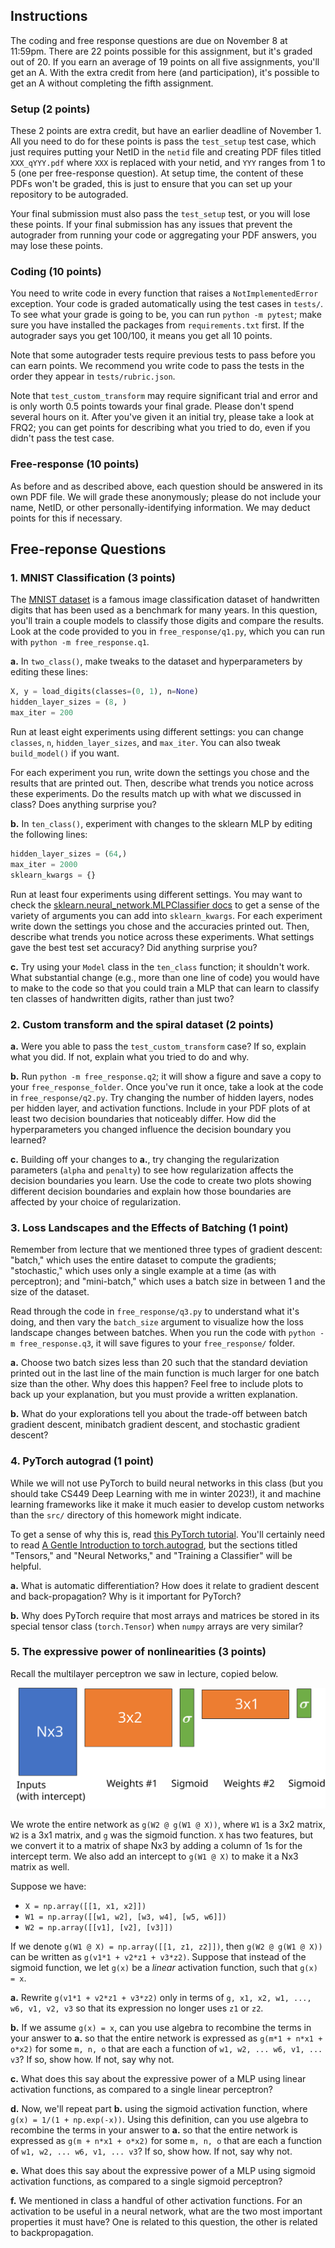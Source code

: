 ## Instructions

The coding and free response questions are due on November 8 at 11:59pm.
There are 22 points possible for this assignment, but it's graded out of 20.
If you earn an average of 19 points on all five assignments, you'll get an A.
With the extra credit from here (and participation), it's possible to get an A
without completing the fifth assignment.

### Setup (2 points)

These 2 points are extra credit, but have an earlier deadline of November 1.
All you need to do for these points is pass the `test_setup` test case, which
just requires putting your NetID in the `netid` file and creating PDF files
titled `XXX_qYYY.pdf` where `XXX` is replaced with your netid, and `YYY` ranges
from 1 to 5 (one per free-response question). At setup time, the content of
these PDFs won't be graded, this is just to ensure that you can set up your
repository to be autograded.

Your final submission must also pass the `test_setup` test, or you will lose
these points. If your final submission has any issues that prevent the autograder
from running your code or aggregating your PDF answers, you may lose these
points.

### Coding (10 points)

You need to write code in every function that raises a `NotImplementedError`
exception. Your code is graded automatically using the test cases in `tests/`.
To see what your grade is going to be, you can run `python -m pytest`; make
sure you have installed the packages from `requirements.txt` first. If the
autograder says you get 100/100, it means you get all 10 points.

Note that some autograder tests require previous tests to pass before you can
earn points. We recommend you write code to pass the tests in the order they
appear in `tests/rubric.json`.

Note that `test_custom_transform` may require significant trial and error and
is only worth 0.5 points towards your final grade. Please don't spend several
hours on it. After you've given it an initial try, please take a look at FRQ2;
you can get points for describing what you tried to do, even if you didn't pass
the test case.

### Free-response (10 points)

As before and as described above, each question should be answered in its own
PDF file. We will grade these anonymously; please do not include your name,
NetID, or other personally-identifying information. We may deduct points for
this if necessary.

## Free-reponse Questions

### 1. MNIST Classification (3 points)

The [MNIST dataset](https://en.wikipedia.org/wiki/MNIST_database) is a famous
image classification dataset of handwritten digits that has been used as a
benchmark for many years. In this question, you'll train a couple models to
classify those digits and compare the results.  Look at the code provided to
you in `free_response/q1.py`, which you can run with `python -m
free_response.q1`.

**a.** In `two_class()`, make tweaks to the dataset and hyperparameters by
editing these lines:
```python
X, y = load_digits(classes=(0, 1), n=None)
hidden_layer_sizes = (8, )
max_iter = 200
```

Run at least eight experiments using different settings: you can change
`classes`, `n`, `hidden_layer_sizes`, and `max_iter`. You can also tweak
`build_model()` if you want. 

For each experiment you run, write down the settings you chose and the results
that are printed out.  Then, describe what trends you notice across these
experiments. Do the results match up with what we discussed in class?  Does
anything surprise you?

**b.** In `ten_class()`, experiment with changes to the sklearn MLP by editing
the following lines:
```python
hidden_layer_sizes = (64,)
max_iter = 2000
sklearn_kwargs = {}
```

Run at least four experiments using different settings. You may want to check
the [sklearn.neural_network.MLPClassifier docs](
https://scikit-learn.org/stable/modules/generated/sklearn.neural_network.MLPClassifier.html)
to get a sense of the variety of arguments you can add into `sklearn_kwargs`.
For each experiment write down the settings you chose and the accuracies
printed out. Then, describe what trends you notice across these experiments.
What settings gave the best test set accuracy?  Did anything surprise you?

**c.** Try using your `Model` class in the `ten_class` function; it shouldn't
work. What substantial change (e.g., more than one line of code) you would have
to make to the code so that you could train a MLP that can learn to classify
ten classes of handwritten digits, rather than just two?

### 2. Custom transform and the spiral dataset (2 points)

**a.** Were you able to pass the `test_custom_transform` case? If so,
explain what you did. If not, explain what you tried to do and why.

**b.** Run `python -m free_response.q2`; it will show a figure and save a copy
to your `free_response_folder`.  Once you've run it once, take a look at the
code in `free_response/q2.py`. Try changing the number of hidden layers, nodes
per hidden layer, and activation functions.  Include in your PDF plots of at
least two decision boundaries that noticeably differ. How did the
hyperparameters you changed influence the decision boundary you learned?

**c.** Building off your changes to **a.**, try changing the regularization
parameters (`alpha` and `penalty`) to see how regularization affects the
decision boundaries you learn. Use the code to create two plots showing
different decision boundaries and explain how those boundaries are affected by
your choice of regularization.

### 3. Loss Landscapes and the Effects of Batching (1 point)

Remember from lecture that we mentioned three types of gradient descent:
"batch," which uses the entire dataset to compute the gradients; "stochastic,"
which uses only a single example at a time (as with perceptron); and "mini-batch,"
which uses a batch size in between 1 and the size of the dataset.

Read through the code in `free_response/q3.py` to understand what it's doing,
and then vary the `batch_size` argument to visualize how the loss landscape
changes between batches. When you run the code with `python -m free_response.q3`,
it will save figures to your `free_response/` folder.

**a.** Choose two batch sizes less than 20 such that the standard deviation
printed out in the last line of the main function is much larger for one batch
size than the other. Why does this happen? Feel free to include plots to back
up your explanation, but you must provide a written explanation.

**b.** What do your explorations tell you about the trade-off between batch
gradient descent, minibatch gradient descent, and stochastic gradient descent?

### 4. PyTorch autograd (1 point)

While we will not use PyTorch to build neural networks in this class (but you
should take CS449 Deep Learning with me in winter 2023!), it and machine
learning frameworks like it make it much easier to develop custom networks than
the `src/` directory of this homework might indicate.

To get a sense of why this is, read [this PyTorch tutorial](
https://pytorch.org/tutorials/beginner/deep_learning_60min_blitz.html). You'll
certainly need to read [A Gentle Introduction to
torch.autograd](https://pytorch.org/tutorials/beginner/blitz/autograd_tutorial.html),
but the sections titled "Tensors," and "Neural Networks," and "Training a
Classifier" will be helpful.

**a.** What is automatic differentiation? How does it relate to gradient
descent and back-propagation? Why is it important for PyTorch?

**b.** Why does PyTorch require that most arrays and matrices be stored in its
special tensor class (`torch.Tensor`) when `numpy` arrays are very similar?

### 5. The expressive power of nonlinearities (3 points)

Recall the multilayer perceptron we saw in lecture, copied below.

![A simple MLP with 9 parameters](free_response/mlp.svg)

We wrote the entire network as `g(W2 @ g(W1 @ X))`, where `W1` is a 3x2 matrix,
`W2` is a 3x1 matrix, and `g` was the sigmoid function. `X` has two features,
but we convert it to a matrix of shape Nx3 by adding a column of 1s
for the intercept term. We also add an intercept to `g(W1 @ X)` to make it 
a Nx3 matrix as well.

Suppose we have:

- `X = np.array([[1, x1, x2]])`
- `W1 = np.array([[w1, w2], [w3, w4], [w5, w6]])`
- `W2 = np.array([[v1], [v2], [v3]])`

If we denote `g(W1 @ X) = np.array([[1, z1, z2]])`, then `g(W2 @ g(W1 @ X))` can
be written as `g(v1*1 + v2*z1 + v3*z2)`. Suppose that instead of the sigmoid function,
we let `g(x)` be a *linear* activation function, such that `g(x) = x`.

**a.** Rewrite `g(v1*1 + v2*z1 + v3*z2)` only in terms of `g, x1, x2, w1, ...,
w6, v1, v2, v3` so that its expression no longer uses `z1` or `z2`.

**b.** If we assume `g(x) = x`, can you use algebra to recombine the terms in
your answer to **a.** so that the entire network is expressed as `g(m*1 + n*x1 +
o*x2)` for some `m, n, o` that are each a function of `w1, w2, ... w6, v1, ...
v3`? If so, show how. If not, say why not.

**c.** What does this say about the expressive power of a MLP using linear
activation functions, as compared to a single linear perceptron?

**d.** Now, we'll repeat part **b.** using the sigmoid activation function,
where `g(x) = 1/(1 + np.exp(-x))`. Using this definition, can you use algebra
to recombine the terms in your answer to **a.** so that the entire network is
expressed as `g(m + n*x1 + o*x2)` for some `m, n, o` that are each a function
of `w1, w2, ... w6, v1, ... v3`? If so, show how. If not, say why not.

**e.** What does this say about the expressive power of a MLP using sigmoid
activation functions, as compared to a single sigmoid perceptron?

**f.** We mentioned in class a handful of other activation functions. For an
activation to be useful in a neural network, what are the two most important
properties it must have? One is related to this question, the other is related
to backpropagation. 
